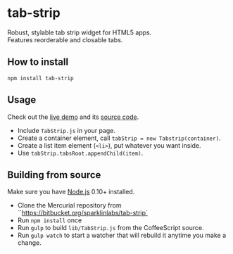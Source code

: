 # tab-strip

Robust, stylable tab strip widget for HTML5 apps.  
Features reorderable and closable tabs.

## How to install

```
npm install tab-strip
```

## Usage

Check out the [live demo](http://sparklinlabs.bitbucket.org/tab-strip/doc/demo/) and its [source code](https://bitbucket.org/sparklinlabs/tab-strip/src/tip/src/demo/).

 * Include ``TabStrip.js`` in your page.
 * Create a container element, call ``tabStrip = new Tabstrip(container)``.
 * Create a list item element (``<li>``), put whatever you want inside.
 * Use ``tabStrip.tabsRoot.appendChild(item)``.

## Building from source

Make sure you have [Node.js](http://nodejs.org/) 0.10+ installed.

 * Clone the Mercurial repository from ``https://bitbucket.org/sparklinlabs/tab-strip`
 * Run ``npm install`` once
 * Run ``gulp`` to build ``lib/TabStrip.js`` from the CoffeeScript source.
 * Run ``gulp watch`` to start a watcher that will rebuild it anytime you make a change.
